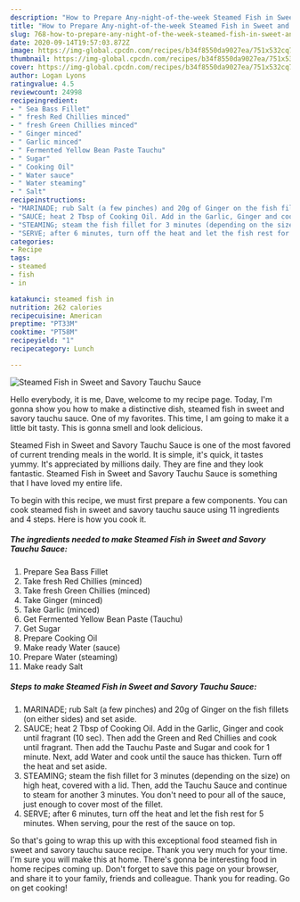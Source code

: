 ```yaml
---
description: "How to Prepare Any-night-of-the-week Steamed Fish in Sweet and Savory Tauchu Sauce"
title: "How to Prepare Any-night-of-the-week Steamed Fish in Sweet and Savory Tauchu Sauce"
slug: 768-how-to-prepare-any-night-of-the-week-steamed-fish-in-sweet-and-savory-tauchu-sauce
date: 2020-09-14T19:57:03.872Z
image: https://img-global.cpcdn.com/recipes/b34f8550da9027ea/751x532cq70/steamed-fish-in-sweet-and-savory-tauchu-sauce-recipe-main-photo.jpg
thumbnail: https://img-global.cpcdn.com/recipes/b34f8550da9027ea/751x532cq70/steamed-fish-in-sweet-and-savory-tauchu-sauce-recipe-main-photo.jpg
cover: https://img-global.cpcdn.com/recipes/b34f8550da9027ea/751x532cq70/steamed-fish-in-sweet-and-savory-tauchu-sauce-recipe-main-photo.jpg
author: Logan Lyons
ratingvalue: 4.5
reviewcount: 24998
recipeingredient:
- " Sea Bass Fillet"
- " fresh Red Chillies minced"
- " fresh Green Chillies minced"
- " Ginger minced"
- " Garlic minced"
- " Fermented Yellow Bean Paste Tauchu"
- " Sugar"
- " Cooking Oil"
- " Water sauce"
- " Water steaming"
- " Salt"
recipeinstructions:
- "MARINADE; rub Salt (a few pinches) and 20g of Ginger on the fish fillets (on either sides) and set aside."
- "SAUCE; heat 2 Tbsp of Cooking Oil. Add in the Garlic, Ginger and cook until fragrant (10 sec). Then add the Green and Red Chillies and cook until fragrant. Then add the Tauchu Paste and Sugar and cook for 1 minute. Next, add Water and cook until the sauce has thicken. Turn off the heat and set aside."
- "STEAMING; steam the fish fillet for 3 minutes (depending on the size) on high heat, covered with a lid. Then, add the Tauchu Sauce and continue to steam for another 3 minutes. You don&#39;t need to pour all of the sauce, just enough to cover most of the fillet."
- "SERVE; after 6 minutes, turn off the heat and let the fish rest for 5 minutes. When serving, pour the rest of the sauce on top."
categories:
- Recipe
tags:
- steamed
- fish
- in

katakunci: steamed fish in 
nutrition: 262 calories
recipecuisine: American
preptime: "PT33M"
cooktime: "PT58M"
recipeyield: "1"
recipecategory: Lunch

---
```



![Steamed Fish in Sweet and Savory Tauchu Sauce](https://img-global.cpcdn.com/recipes/b34f8550da9027ea/751x532cq70/steamed-fish-in-sweet-and-savory-tauchu-sauce-recipe-main-photo.jpg)

Hello everybody, it is me, Dave, welcome to my recipe page. Today, I'm gonna show you how to make a distinctive dish, steamed fish in sweet and savory tauchu sauce. One of my favorites. This time, I am going to make it a little bit tasty. This is gonna smell and look delicious.



Steamed Fish in Sweet and Savory Tauchu Sauce is one of the most favored of current trending meals in the world. It is simple, it's quick, it tastes yummy. It's appreciated by millions daily. They are fine and they look fantastic. Steamed Fish in Sweet and Savory Tauchu Sauce is something that I have loved my entire life.


To begin with this recipe, we must first prepare a few components. You can cook steamed fish in sweet and savory tauchu sauce using 11 ingredients and 4 steps. Here is how you cook it.

<!--inarticleads1-->

##### The ingredients needed to make Steamed Fish in Sweet and Savory Tauchu Sauce:

1. Prepare  Sea Bass Fillet
1. Take  fresh Red Chillies (minced)
1. Take  fresh Green Chillies (minced)
1. Take  Ginger (minced)
1. Take  Garlic (minced)
1. Get  Fermented Yellow Bean Paste (Tauchu)
1. Get  Sugar
1. Prepare  Cooking Oil
1. Make ready  Water (sauce)
1. Prepare  Water (steaming)
1. Make ready  Salt




<!--inarticleads2-->

##### Steps to make Steamed Fish in Sweet and Savory Tauchu Sauce:

1. MARINADE; rub Salt (a few pinches) and 20g of Ginger on the fish fillets (on either sides) and set aside.
1. SAUCE; heat 2 Tbsp of Cooking Oil. Add in the Garlic, Ginger and cook until fragrant (10 sec). Then add the Green and Red Chillies and cook until fragrant. Then add the Tauchu Paste and Sugar and cook for 1 minute. Next, add Water and cook until the sauce has thicken. Turn off the heat and set aside.
1. STEAMING; steam the fish fillet for 3 minutes (depending on the size) on high heat, covered with a lid. Then, add the Tauchu Sauce and continue to steam for another 3 minutes. You don&#39;t need to pour all of the sauce, just enough to cover most of the fillet.
1. SERVE; after 6 minutes, turn off the heat and let the fish rest for 5 minutes. When serving, pour the rest of the sauce on top.




So that's going to wrap this up with this exceptional food steamed fish in sweet and savory tauchu sauce recipe. Thank you very much for your time. I'm sure you will make this at home. There's gonna be interesting food in home recipes coming up. Don't forget to save this page on your browser, and share it to your family, friends and colleague. Thank you for reading. Go on get cooking!
